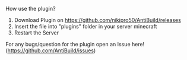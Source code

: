 How use the plugin?

1. Download Plugin on https://github.com/nikipro50/AntiBuild/releases
2. Insert the file into "plugins" folder in your server minecraft
3. Restart the Server


For any bugs/question for the plugin open an Issue here! (https://github.com/AntiBuild/issues)

